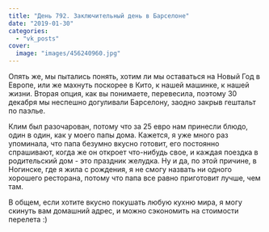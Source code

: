 ```yaml
---
title: "День 792. Заключительный день в Барселоне"
date: "2019-01-30"
categories: 
  - "vk_posts"
cover:
  image: "images/456240960.jpg"
---
```


Опять же, мы пытались понять, хотим ли мы оставаться на Новый Год в Европе, или же махнуть поскорее в Кито, к нашей машинке, к нашей жизни. Вторая опция, как вы понимаете, перевесила, поэтому 30 декабря мы неспешно догуливали Барселону, заодно закрыв гештальт по паэлье.

<!--more-->

Клим был разочарован, потому что за 25 евро нам принесли блюдо, один в один, как у моего папы дома. Кажется, я уже много раз упоминала, что папа безумно вкусно готовит, его постоянно спрашивают, когда же он откроет что-нибудь свое, и каждая поездка в родительский дом - это праздник желудка. Ну и да, по этой причине, в Ногинске, где я жила с рождения, я не смогу назвать ни одного хорошего ресторана, потому что папа все равно приготовит лучше, чем там.

В общем, если хотите вкусно покушать любую кухню мира, я могу скинуть вам домашний адрес, и можно сэкономить на стоимости перелета :)
